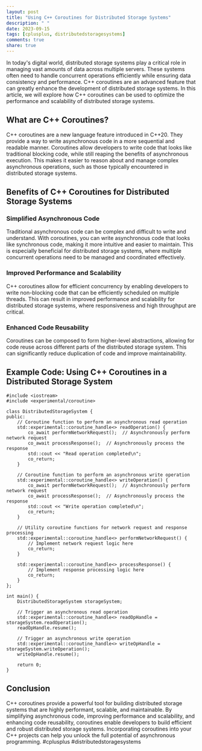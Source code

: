 ```yaml
---
layout: post
title: "Using C++ Coroutines for Distributed Storage Systems"
description: " "
date: 2023-09-15
tags: [cplusplus, distributedstoragesystems]
comments: true
share: true
---
```


In today's digital world, distributed storage systems play a critical role in managing vast amounts of data across multiple servers. These systems often need to handle concurrent operations efficiently while ensuring data consistency and performance. C++ coroutines are an advanced feature that can greatly enhance the development of distributed storage systems. In this article, we will explore how C++ coroutines can be used to optimize the performance and scalability of distributed storage systems.

## What are C++ Coroutines?

C++ coroutines are a new language feature introduced in C++20. They provide a way to write asynchronous code in a more sequential and readable manner. Coroutines allow developers to write code that looks like traditional blocking code, while still reaping the benefits of asynchronous execution. This makes it easier to reason about and manage complex asynchronous operations, such as those typically encountered in distributed storage systems.

## Benefits of C++ Coroutines for Distributed Storage Systems

### Simplified Asynchronous Code
Traditional asynchronous code can be complex and difficult to write and understand. With coroutines, you can write asynchronous code that looks like synchronous code, making it more intuitive and easier to maintain. This is especially beneficial for distributed storage systems, where multiple concurrent operations need to be managed and coordinated effectively.

### Improved Performance and Scalability
C++ coroutines allow for efficient concurrency by enabling developers to write non-blocking code that can be efficiently scheduled on multiple threads. This can result in improved performance and scalability for distributed storage systems, where responsiveness and high throughput are critical.

### Enhanced Code Reusability
Coroutines can be composed to form higher-level abstractions, allowing for code reuse across different parts of the distributed storage system. This can significantly reduce duplication of code and improve maintainability.

## Example Code: Using C++ Coroutines in a Distributed Storage System

```
#include <iostream>
#include <experimental/coroutine>

class DistributedStorageSystem {
public:
    // Coroutine function to perform an asynchronous read operation
    std::experimental::coroutine_handle<> readOperation() {
        co_await performNetworkRequest();  // Asynchronously perform network request
        co_await processResponse();  // Asynchronously process the response
        std::cout << "Read operation completed\n";
        co_return;
    }
    
    // Coroutine function to perform an asynchronous write operation
    std::experimental::coroutine_handle<> writeOperation() {
        co_await performNetworkRequest();  // Asynchronously perform network request
        co_await processResponse();  // Asynchronously process the response
        std::cout << "Write operation completed\n";
        co_return;
    }
    
    // Utility coroutine functions for network request and response processing
    std::experimental::coroutine_handle<> performNetworkRequest() {
        // Implement network request logic here
        co_return;
    }
    
    std::experimental::coroutine_handle<> processResponse() {
        // Implement response processing logic here
        co_return;
    }
};

int main() {
    DistributedStorageSystem storageSystem;
    
    // Trigger an asynchronous read operation
    std::experimental::coroutine_handle<> readOpHandle = storageSystem.readOperation();
    readOpHandle.resume();
    
    // Trigger an asynchronous write operation
    std::experimental::coroutine_handle<> writeOpHandle = storageSystem.writeOperation();
    writeOpHandle.resume();
    
    return 0;
}
```

## Conclusion

C++ coroutines provide a powerful tool for building distributed storage systems that are highly performant, scalable, and maintainable. By simplifying asynchronous code, improving performance and scalability, and enhancing code reusability, coroutines enable developers to build efficient and robust distributed storage systems. Incorporating coroutines into your C++ projects can help you unlock the full potential of asynchronous programming. #cplusplus #distributedstoragesystems